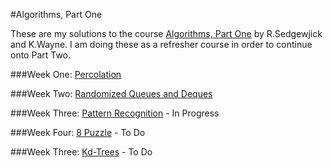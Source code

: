 #Algorithms, Part One

These are my solutions to the course [Algorithms, Part One](https://class.coursera.org/algs4partI-003/class/index) by R.Sedgewjick and K.Wayne. I am doing these as a refresher course in order to continue onto Part Two.

###Week One: [Percolation](http://coursera.cs.princeton.edu/algs4/assignments/percolation.html)

###Week Two: [Randomized Queues and Deques](http://coursera.cs.princeton.edu/algs4/assignments/queues.html)

###Week Three: [Pattern Recognition](http://coursera.cs.princeton.edu/algs4/assignments/collinear.html) - In Progress

###Week Four: [8 Puzzle](http://coursera.cs.princeton.edu/algs4/assignments/8puzzle.html) - To Do

###Week Three: [Kd-Trees](http://coursera.cs.princeton.edu/algs4/assignments/kdtree.html) - To Do